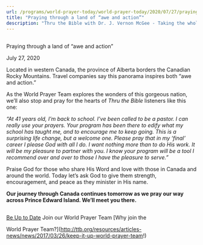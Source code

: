 ```yaml
---
url: /programs/world-prayer-today/world-prayer-today/2020/07/27/praying-through-a-land-of-awe-and-action
title: "Praying through a land of “awe and action”"
description: "Thru the Bible with Dr. J. Vernon McGee - Taking the whole Word to the whole world"
---
```







## 
 Praying through a land of “awe and action”


July 27, 2020




Located in western Canada, the province of Alberta borders the Canadian Rocky Mountains. Travel companies say this panorama inspires both “awe and action.” 

As the World Prayer Team explores the wonders of this gorgeous nation, we’ll also stop and pray for the hearts of *Thru the Bible* listeners like this one:

*“At 41 years old, I’m back to school. I’ve been called to be a pastor. I can really use your prayers. Your program has been there to edify what my school has taught me, and to encourage me to keep going. This is a surprising life change, but a welcome one. Please pray that in my ‘final’ career I please God with all I do. I want nothing more than to do His work. It will be my pleasure to partner with you. I know your program will be a tool I recommend over and over to those I have the pleasure to serve.”*

Praise God for those who share His Word and love with those in Canada and around the world. Today let’s ask God to give them strength, encouragement, and peace as they minister in His name.

**Our journey through Canada continues tomorrow as we pray our way across Prince Edward Island. We’ll meet you there.**







## 




[Be Up to Date](http://feeds.feedburner.com/WorldPrayerToday "World Prayer Today RSS Feed")
Join our World Prayer Team
[Why join the  

World Prayer Team?](http://ttb.org/resources/articles-news/news/2017/03/26/keep-it-up-world-prayer-team!)




